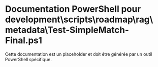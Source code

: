 # Documentation PowerShell pour development\scripts\roadmap\rag\metadata\Test-SimpleMatch-Final.ps1

Cette documentation est un placeholder et doit être générée par un outil PowerShell spécifique.
